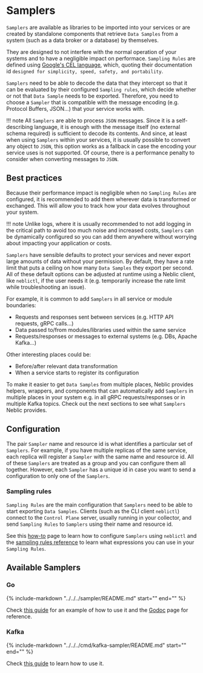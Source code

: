 # Samplers

`Samplers` are available as libraries to be imported into your services or are created by standalone components that retrieve `Data Samples` from a system (such as a data broker or a database) by themselves.

They are designed to not interfere with the normal operation of your systems and to have a negligible impact on performace. `Sampling Rules` are defined using [Google's CEL language](https://opensource.google.com/projects/cel), which, quoting their documentation id `designed for simplicity, speed, safety, and portability`.

`Samplers` need to be able to decode the data that they intercept so that it can be evaluated by their configured `Sampling rules`, which decide whether or not that `Data Sample` needs to be exported. Therefore, you need to choose a `Sampler` that is compatible with the message encoding (e.g. Protocol Buffers, JSON...) that your service works with.

!!! note
    All `Samplers` are able to process `JSON` messages. Since it is a self-describing language, it is enough with the message itself (no external schema required) is sufficient to decode its contents. And since, at least when using `Samplers` within your services, it is usually possible to convert any object to `JSON`, this option works as a fallback in case the encoding your service uses is not supported. Of course, there is a performance penalty to consider when converting messages to `JSON`. 

## Best practices

Because their performance impact is negligible when no `Sampling Rules` are configured, it is recommended to add them wherever data is transformed or exchanged. This will allow you to track how your data evolves throughout your system. 

!!! note
    Unlike logs, where it is usually recommended to not add logging in the critical path to avoid too much noise and increased costs, `Samplers` can be dynamically configured so you can add them anywhere without worrying about impacting your application or costs. 

`Samplers` have sensible defaults to protect your services and never export large amounts of data without your permission. By default, they have a rate limit that puts a ceiling on how many `Data Samples` they export per second. All of these default options can be adjusted at runtime using a Neblic client, like `neblictl`, if the user needs it (e.g. temporarily increase the rate limit while troubleshooting an issue).

For example, it is common to add `Samplers` in all service or module boundaries:

* Requests and responses sent between services (e.g. HTTP API requests, gRPC calls...)
* Data passed to/from modules/libraries used within the same service
* Requests/responses or messages to external systems (e.g. DBs, Apache Kafka...)

Other interesting places could be:

* Before/after relevant data transformation
* When a service starts to register its configuration

To make it easier to get `Data Samples` from multiple places, Neblic provides helpers, wrappers, and components that can automatically add `Samplers` in multiple places in your system e.g. in all gRPC requests/responses or in multiple Kafka topics. Check out the next sections to see what `Samplers` Neblic provides.

## Configuration

The pair `Sampler` name and resource id is what identifies a particular set of `Samplers`. For example, if you have multiple replicas of the same service, each replica will register a `Sampler` with the same name and resource id. All of these `Samplers` are treated as a group and you can configure them all together. However, each `Sampler` has a unique id in case you want to send a configuration to only one of the `Samplers`.

### Sampling rules

`Sampling Rules` are the main configuration that `Samplers` need to be able to start exporting `Data Samples`. Clients (such as the CLI client `neblictl`) connect to the `Control Plane` server, usually running in your collector, and send `Sampling Rules` to `Samplers` using their name and resource id.

See this [how-to](../how-to/configure-samplers-using-neblictl.md) page to learn how to configure `Samplers` using `neblictl` and the [sampling rules reference](../reference/sampling-rules.md) to learn what expressions you can use in your `Sampling Rules`.

## Available Samplers

### Go

{%
   include-markdown "../../../sampler/README.md"
   start="<!--learn-start-->"
   end="<!--learn-end-->"
%}

Check [this guide](https://neblic.github.io/platform/how-to/data-from-go-svc/) for an example of how to use it and the [Godoc](TBD) page for reference.

### Kafka

{%
   include-markdown "../../../cmd/kafka-sampler/README.md"
   start="<!--learn-start-->"
   end="<!--learn-end-->"
%}
 
Check [this guide](../how-to/data-from-kafka.md) to learn how to use it.